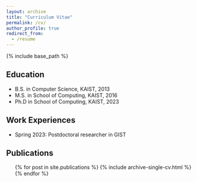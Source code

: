 ```yaml
---
layout: archive
title: "Curriculum Vitae"
permalink: /cv/
author_profile: true
redirect_from:
  - /resume
---
```


{% include base_path %}


Education
------
* B.S. in Computer Science, KAIST, 2013
* M.S. in School of Computing, KAIST, 2016
* Ph.D in School of Computing, KAIST, 2023


Work Experiences
------
* Spring 2023: Postdoctoral researcher in GIST


Publications
------
  <ul>{% for post in site.publications %}
    {% include archive-single-cv.html %}
  {% endfor %}</ul>
